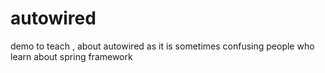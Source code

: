 # autowired
 demo to teach , about autowired as it is sometimes confusing people who learn about spring framework
